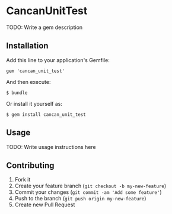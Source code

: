 # CancanUnitTest

TODO: Write a gem description

## Installation

Add this line to your application's Gemfile:

    gem 'cancan_unit_test'

And then execute:

    $ bundle

Or install it yourself as:

    $ gem install cancan_unit_test

## Usage

TODO: Write usage instructions here

## Contributing

1. Fork it
2. Create your feature branch (`git checkout -b my-new-feature`)
3. Commit your changes (`git commit -am 'Add some feature'`)
4. Push to the branch (`git push origin my-new-feature`)
5. Create new Pull Request
